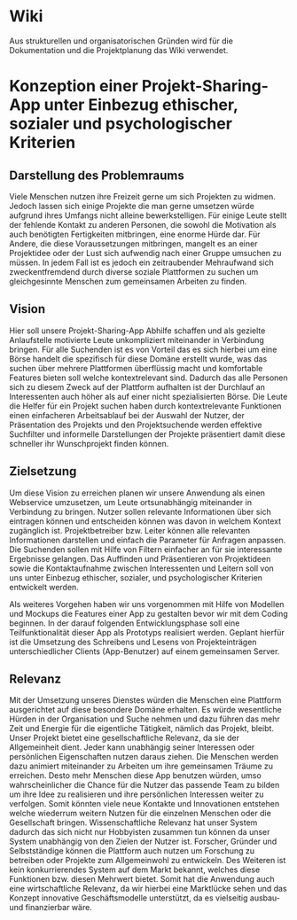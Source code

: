 # Wiki 
Aus strukturellen und organisatorischen Gründen wird für die Dokumentation und die Projektplanung das Wiki verwendet.

# Konzeption einer Projekt-Sharing-App unter Einbezug ethischer, sozialer und psychologischer Kriterien

## Darstellung des Problemraums

Viele Menschen nutzen ihre Freizeit gerne um sich Projekten zu widmen.
Jedoch lassen sich einige Projekte die man gerne umsetzen würde aufgrund ihres Umfangs nicht alleine bewerkstelligen.
Für einige Leute stellt der fehlende Kontakt zu anderen Personen, die sowohl die Motivation als auch benötigten Fertigkeiten mitbringen, eine enorme Hürde dar.
Für Andere, die diese Voraussetzungen mitbringen, mangelt es an einer Projektidee oder der Lust sich aufwendig nach einer Gruppe umsuchen zu müssen.
In jedem Fall ist es jedoch ein zeitraubender Mehraufwand sich zweckentfremdend durch diverse soziale Plattformen zu suchen um gleichgesinnte Menschen zum gemeinsamen Arbeiten zu finden.

## Vision

Hier soll unsere Projekt-Sharing-App Abhilfe schaffen und als gezielte Anlaufstelle motivierte Leute unkompliziert miteinander in Verbindung bringen.
Für alle Suchenden ist es von Vorteil das es sich hierbei um eine Börse handelt die spezifisch für diese Domäne erstellt wurde, was das suchen über mehrere Plattformen überflüssig macht und komfortable Features bieten soll welche kontextrelevant sind.
Dadurch das alle Personen sich zu diesem Zweck auf der Plattform aufhalten ist der Durchlauf an Interessenten auch höher als auf einer nicht spezialisierten Börse.
Die Leute die Helfer für ein Projekt suchen haben durch kontextrelevante Funktionen einen einfacheren Arbeitsablauf bei der Auswahl der Nutzer, der Präsentation des Projekts und den Projektsuchende werden effektive Suchfilter und informelle Darstellungen der Projekte präsentiert damit diese schneller ihr Wunschprojekt finden können.

## Zielsetzung

Um diese Vision zu erreichen planen wir unsere Anwendung als einen Webservice umzusetzen, um Leute ortsunabhängig miteinander in Verbindung zu bringen.
Nutzer sollen relevante Informationen über sich eintragen können und entscheiden können was davon in welchem Kontext zugänglich ist. Projektbetreiber bzw. Leiter können alle relevanten Informationen darstellen und einfach die Parameter für Anfragen anpassen. Die Suchenden sollen mit Hilfe von Filtern einfacher an für sie interessante Ergebnisse gelangen. Das Auffinden und Präsentieren von Projektideen sowie die Kontaktaufnahme zwischen Interessenten und Leitern soll von uns unter Einbezug ethischer, sozialer, und psychologischer Kriterien entwickelt werden.

Als weiteres Vorgehen haben wir uns vorgenommen mit Hilfe von Modellen und Mockups die Features einer App zu gestalten bevor wir mit dem Coding beginnen.
In der darauf folgenden Entwicklungsphase soll eine Teilfunktionalität dieser App als Prototyps realisiert werden. Geplant hierfür ist die Umsetzung des Schreibens und Lesens von Projekteinträgen unterschiedlicher Clients (App-Benutzer) auf einem gemeinsamen Server.

## Relevanz

Mit der Umsetzung unseres Dienstes würden die Menschen eine Plattform ausgerichtet auf diese besondere Domäne erhalten. Es würde wesentliche Hürden in der Organisation und Suche nehmen und dazu führen das mehr Zeit und Energie für die eigentliche Tätigkeit, nämlich das Projekt, bleibt. Unser Projekt bietet eine gesellschaftliche Relevanz, da sie der Allgemeinheit dient. Jeder kann unabhängig seiner Interessen oder persönlichen Eigenschaften nutzen daraus ziehen.
Die Menschen werden dazu animiert miteinander zu Arbeiten um ihre gemeinsamen Träume zu erreichen. Desto mehr Menschen diese App benutzen würden, umso wahrscheinlicher die Chance für die Nutzer das passende Team zu bilden um ihre Idee zu realisieren und ihre persönlichen Interessen weiter zu verfolgen. Somit könnten viele neue Kontakte und Innovationen entstehen welche wiederrum weitern Nutzen für die einzelnen Menschen oder die Gesellschaft bringen.
Wissenschaftliche Relevanz hat unser System dadurch das sich nicht nur Hobbyisten zusammen tun können da unser System unabhängig von den Zielen der Nutzer ist.
Forscher, Gründer und Selbstständige können die Plattform auch nutzen um Forschung zu betreiben oder Projekte zum Allgemeinwohl zu entwickeln.
Des Weiteren ist kein konkurrierendes System auf dem Markt bekannt, welches diese Funktionen bzw. diesen Mehrwert bietet. Somit hat die Anwendung auch eine wirtschaftliche Relevanz, da wir hierbei eine Marktlücke sehen und das Konzept innovative Geschäftsmodelle unterstützt, da es vielseitig ausbau- und finanzierbar wäre.
